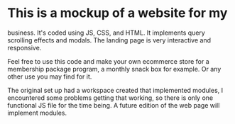 # This is a mockup of a website for my 
business. It's coded using JS, CSS, and HTML.
It implements query scrolling effects and modals. 
The landing page is very interactive and responsive.

Feel free to use this code and make your own ecommerce 
store for a membership package program, a monthly snack
box for example. Or any other use you may find for it. 

The original set up had a workspace created that implemented
modules, I encountered some problems getting that working,
so there is only one functional JS file for the time being.
A future edition of the web page will implement modules.


